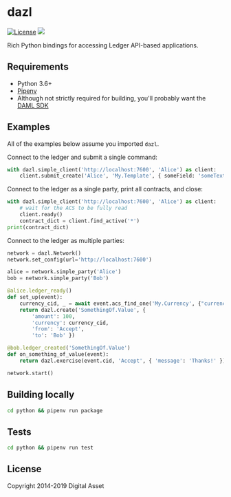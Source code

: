 dazl
====

[![License](https://img.shields.io/badge/License-Apache%202.0-blue.svg)](https://github.com/digital-asset/daml/blob/master/LICENSE)
<a href="https://circleci.com/gh/DACH-NY/dazl">
<img src="https://circleci.com/gh/DACH-NY/dazl.svg?style=svg&circle-token=db89890646f1ac65e0b8bb682222599964196b01">
</a>

Rich Python bindings for accessing Ledger API-based applications. 

Requirements
------------
* Python 3.6+
* [Pipenv](https://pipenv.readthedocs.io/en/latest/)
* Although not strictly required for building, you'll probably want the [DAML SDK](https://www.daml.com)

Examples
--------

All of the examples below assume you imported `dazl`.

Connect to the ledger and submit a single command:

```py
with dazl.simple_client('http://localhost:7600', 'Alice') as client:
    client.submit_create('Alice', 'My.Template', { someField: 'someText' })
```

Connect to the ledger as a single party, print all contracts, and close:

```py
with dazl.simple_client('http://localhost:7600', 'Alice') as client:
    # wait for the ACS to be fully read
    client.ready()
    contract_dict = client.find_active('*')
print(contract_dict)
```

Connect to the ledger as multiple parties:

```py
network = dazl.Network()
network.set_config(url='http://localhost:7600')

alice = network.simple_party('Alice')
bob = network.simple_party('Bob')

@alice.ledger_ready()
def set_up(event):
    currency_cid, _ = await event.acs_find_one('My.Currency', {"currency": "USD"})
    return dazl.create('SomethingOf.Value', {
        'amount': 100,
        'currency': currency_cid,
        'from': 'Accept',
        'to': 'Bob' })

@bob.ledger_created('SomethingOf.Value')
def on_something_of_value(event):
    return dazl.exercise(event.cid, 'Accept', { 'message': 'Thanks!' })

network.start()
```


Building locally
----------------
```sh
cd python && pipenv run package
```

Tests
-----

```sh
cd python && pipenv run test
```

License
-------
Copyright 2014-2019 Digital Asset
